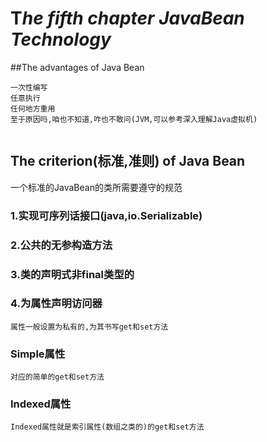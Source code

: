# T*he fifth chapter JavaBean Technology*

##The advantages of Java Bean
```aidl
一次性编写
任意执行
任何地方重用
至于原因吗,咱也不知道,咋也不敢问(JVM,可以参考深入理解Java虚拟机)


```

## The criterion(标准,准则) of Java Bean
一个标准的JavaBean的类所需要遵守的规范

### 1.实现可序列话接口(java,io.Serializable)
### 2.公共的无参构造方法
### 3.类的声明式非final类型的
### 4.为属性声明访问器
```aidl
属性一般设置为私有的,为其书写get和set方法
```

### Simple属性
```aidl
对应的简单的get和set方法
```

### Indexed属性
```aidl
Indexed属性就是索引属性(数组之类的)的get和set方法
```